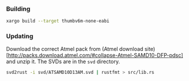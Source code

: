 ### Building

```sh
xargo build --target thumbv6m-none-eabi
```

### Updating

Download the correct Atmel pack from (Atmel download
site)[http://packs.download.atmel.com/#collapse-Atmel-SAMD10-DFP-pdsc] and
unzip it. The SVDs are in the `svd` directory.

```sh
svd2rust -i svd/ATSAMD10D13AM.svd | rustfmt > src/lib.rs
```
